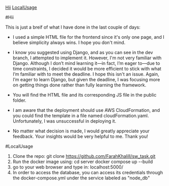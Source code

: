 [Hii](#Hii)
[LocalUsage](#LocalUsage)

#Hii

This is just a breif of what I have done in the last couple of days:

- I used a simple HTML file for the frontend since it's only one page, and I believe simplicity always wins. I hope you don't mind.

- I know you suggested using Django, and as you can see in the dev branch, I attempted to implement it. However, I'm not very familiar with Django. Although I don’t mind learning it—in fact, I’m eager to—due to time constraints, I decided it would be more efficient to stick with what I’m familiar with to meet the deadline. I hope this isn't an issue. Again, I’m eager to learn Django, but given the deadline, I was focusing more on getting things done rather than fully learning the framework.

- You will find the HTML file and its corresponding JS file in the public folder.

- I am aware that the deployment should use AWS CloudFormation, and you could find the template in a file named cloudFormation.yaml. Unfortunately, I was unsuccessful in deploying it.

- No matter what decision is made, I would greatly appreciate your feedback. Your insights would be very helpful to me. Thank you!

#LocalUsage

1. Clone the repo:
   git clone https://github.com/FarahKhalill/sw_task.git
2. Run the docker image using:
   cd server
   docker compose up --build
3. go to your web browser and type in:
   localhost:5000/
4. In order to access the database, you can access its credentials through the docker-compose.yml under the service labeled as "node_db"
